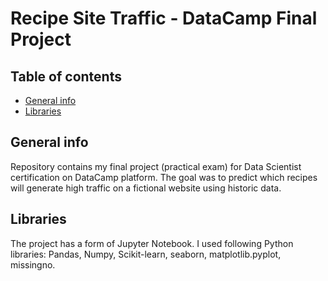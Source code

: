 # Recipe Site Traffic - DataCamp Final Project

## Table of contents
* [General info](#general-info)
* [Libraries](#libraries)

## General info
Repository contains my final project (practical exam) for Data Scientist certification on DataCamp platform. The goal was to predict which recipes will generate high traffic on a fictional website using historic data. 

## Libraries
The project has a form of Jupyter Notebook. I used following Python libraries: Pandas, Numpy, Scikit-learn, seaborn, matplotlib.pyplot, missingno.
